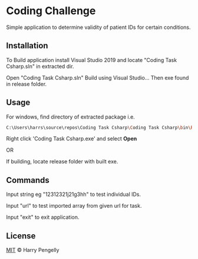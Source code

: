 # Coding Challenge

Simple application to determine validity of patient IDs for certain conditions.

## Installation

To Build application install Visual Studio 2019 and locate "Coding Task Csharp.sln" in extracted dir.

Open "Coding Task Csharp.sln" Build using Visual Studio... Then exe found in release folder.


## Usage

For windows, find directory of extracted package i.e.

```bash
C:\Users\harrs\source\repos\Coding Task Csharp\Coding Task Csharp\bin\Release\netcoreapp3.1
```
Right click 'Coding Task Csharp.exe' and select **Open**

OR

If building, locate release folder with built exe.

## Commands

Input string eg "12312321j21g3hh" to test individual IDs.

Input "url" to test imported array from given url for task.

Input "exit" to exit application.

## License
[MIT](https://choosealicense.com/licenses/mit/) © Harry Pengelly
